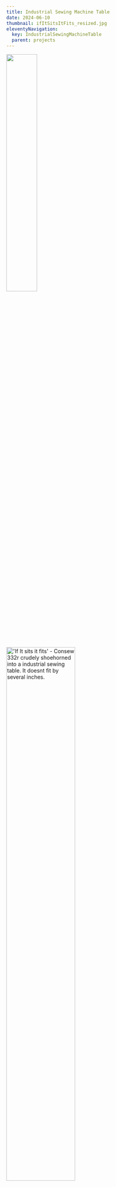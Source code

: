 ```yaml
---
title: Industrial Sewing Machine Table
date: 2024-06-10
thumbnail: ifItSitsItFits_resized.jpg
eleventyNavigation:
  key: IndustrialSewingMachineTable
  parent: projects
---
```

<div >

   <img class="center" style=" width:40%;" src="conversation.png"/>

  </hr>
  <img class="center"  style=" width:60%;" src="ifItSitsItFits_resized.jpg" alt="'If It sits it fits' - Consew 332r crudely shoehorned into a industrial sewing table. It doesnt fit by several inches."/>
  <p>I paid him more than $25. A finder fee seemed appropriate.</p>
  <p>But now I had a problem, I had assumed the 332r would fit my 226 table. Too many cheap Consews, what a life.</p>

  <p>First off, lets talk about the machine. It should be obvious but $25 for a double needle japanese-made industrial sewing machine is absurd. I found other consew dual needle machines ranging in price from $900-1500 on ebay and locally. I don't need one badly enough to pay that kind of money for one, but paying my friend < $200 for one was  a steal. We agreed I owe him some beers when I sell it and inevitably have a windfall cashout.</p>


  <p>The 332r is ~2Inches wider than my <a href="https://www.youtube.com/watch?v=GBF0ECECi4c">226r (single needle, compound walkingfoot)</a> so the table I had wouldnt work. Its for the best, swapping 50-60lb sewing heads would get old.</p>

  <h2>Options:</h2>
  <ul>
    <li>Find/Buy a new industrial table for this relatively obscure machine. $250 for kframe tables before freight in 2024</li>
    <li>Buy a desk or table and hack into it with frankensteinesque angst </li>
    <li>Build 2x4 frame, top.</li>
    <li>Get lucky and find one second hand not attached to a sewing machine?</li>
  </ul>

  <h2>Runner Up:</h2>
  <p>My favorite unlisted option by far is the unrealized dream of making a mobile base mimicking the ancient portable singers of the 1920s/30s where treadler machines were converted to have a frame mounted motor. My version would have the common 1hp consew servo on it with a digital pedal. Someday, not today.</p>


 <img class="center" src="20240528_180436_resized.jpg" alt="crusty industrial sewing machine table in back of truck"/>
  <p>My luck held and later that week I found an industrial table with a warped top for $60 a few miles away. I found a sheet of 3/4 particle board in the back of my garage from a from a freight shipment I had received last year. Cabinet grade ply would have likely been <em>better</em>, but I was trying to build on the cheap. I laminated 2 layers of the particle board with a half bottle of titebond.</p>


  <p>I generally used my current table for determining the position of the slot for the machine. The new frame is not as nice as my current table but the dimensions were the same, 48x20.</p>
  <p>
    Notably these machines only rest on the 4 corners of its body. In my case the casting was made to accept a 3/4 x 3/4 radiused corner. I roughed the hole out with a a few tools until I found the right one.
  <p>
    I blew up a nearly new trim router cutting one side of the slot. I got impatient and had it taking more material than it was meant for. I tried a jig saw. It worked will for the detail around the stands in the corner but it moved slowly, they also are not made for 1.5" of material at a time. Finally, I used my circular saw to plunge cut the long sides of the slot. A bit of sanding after the rough in. I forgot to get post-sanding pics.
  </p>

  <div class="row" style="width:75%; margin: 0 auto;">
    <div class="column">
      <img src="20240604_165745_resized.jpg"/>  
      <img src="20240604_173121_resized.jpg"/>
      <img src="20240604_181003_resized.jpg"/>  
      <img src="20240607_213448_resized.jpg"/>
    </div>
    <div class="column gallerySideBySideRight">
      <img src="20240604_165809_resized.jpg"/>
      <img src="20240604_180958_resized.jpg"/>
      <img src="20240604_181031_resized.jpg"/> 
      <img src="20240607_213451_resized.jpg"/>
    </div>
  </div>
    <h1>How are these bobbin doors going to open?</h1>
    <p> I thought I was being smart using my calipers to determine the thickness of the casting (0.34") to level the machine perfectly with the tabletop. I did not remember this machine had a left sliding door for the second bobbin.  </p><p> My current solution was to stack furniture felt in the corners to build material for it to sit on. I only needed about 1/4" of relief for the corners. </p>
    <img class="center" src="20240609_110550_resized.jpg"/> 
    <img class="center" style="margin-top:4px" src="20240609_162842_resized.jpg"/> 
    <video class="center" style="margin-top:4px"  controls>
      <source src="20240609_215620_compressed.mp4" type="video/mp4">
    Your browser does not support the video tag.
    </video>
    <p> I used this for 10 minutes and ordered a consew servo. I forgot how hard the clutched motor is to control.</p>
  </div>

</div>







 